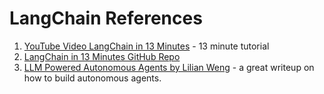 # LangChain References

1. [YouTube Video LangChain in 13 Minutes](https://github.com/dmccreary/learn-langchain) - 13 minute tutorial
2. [LangChain in 13 Minutes GitHub Repo](https://github.com/rabbitmetrics/langchain-13-min)
3. [LLM Powered Autonomous Agents by Lilian Weng](https://lilianweng.github.io/posts/2023-06-23-agent/) - a great writeup on how to build autonomous agents.